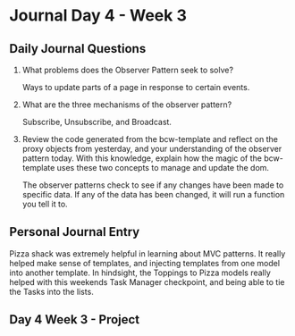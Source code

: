 # Journal Day 4 - Week 3

## Daily Journal Questions

1. What problems does the Observer Pattern seek to solve?

    Ways to update parts of a page in response to certain events.

2. What are the three mechanisms of the observer pattern?

    Subscribe, Unsubscribe, and Broadcast.

3. Review the code generated from the bcw-template and reflect on the proxy objects from yesterday, and your understanding of the observer pattern today. With this knowledge, explain how the magic of the bcw-template uses these two concepts to manage and update the dom.

    The observer patterns check to see if any changes have been made to specific data. If any of the data has been changed, it will run a function you tell it to.

## Personal Journal Entry

 Pizza shack was extremely helpful in learning about MVC patterns. It really helped make sense of templates, and injecting templates from one model into another template. In hindsight, the Toppings to Pizza models really helped with this weekends Task Manager checkpoint, and being able to tie the Tasks into the lists.


## Day 4 Week 3 -  Project